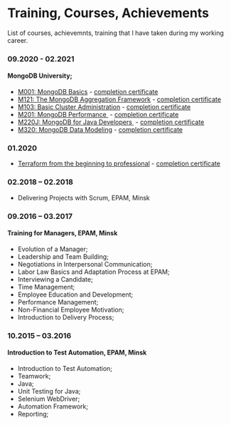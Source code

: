 # Training, Courses, Achievements
List of courses, achievemnts, training that I have taken during my working career.

### 09.2020 - 02.2021
#### MongoDB University;
* [M001: MongoDB Basics](https://university.mongodb.com/courses/M001/about) - [completion certificate](certs/M001_proof_of_completion.jpeg)
* [M121: The MongoDB Aggregation Framework](https://university.mongodb.com/courses/M121/about) - [completion certificate](certs/M121_proof_of_completion.jpeg)
* [M103: Basic Cluster Administration](https://university.mongodb.com/courses/M103/about) - [completion certificate](certs/M103_proof_of_completion.jpeg)
* [M201: MongoDB Performance ](https://university.mongodb.com/courses/M201/about) - [completion certificate](certs/M201_proof_of_completion.jpeg)
* [M220J: MongoDB for Java Developers ](https://university.mongodb.com/courses/M220J/about) - [completion certificate](certs/M220J_proof_of_completion.jpeg)
* [M320: MongoDB Data Modeling](https://university.mongodb.com/courses/M320/about) - [completion certificate](certs/M320_proof_of_completion.jpeg)

### 01.2020
* [Terraform from the beginning to professional](https://www.udemy.com/course/rus-terraform/) - [completion certificate](https://udemy-certificate.s3.amazonaws.com/image/UC-11F0ROJU.jpg)

### 02.2018 – 02.2018	
* Delivering Projects with Scrum, EPAM, Minsk

### 09.2016 – 03.2017
#### Training for Managers, EPAM, Minsk
* Evolution of a Manager;
* Leadership and Team Building;
* Negotiations in Interpersonal Communication; 
* Labor Law Basics and Adaptation Process at EPAM;
* Interviewing a Candidate;
* Time Management;
* Employee Education and Development;
* Performance Management;
* Non-Financial Employee Motivation;
* Introduction to Delivery Process;

### 10.2015 – 03.2016
#### Introduction to Test Automation, EPAM, Minsk
* Introduction to Test Automation;
* Teamwork;  
* Java;
* Unit Testing for Java; 
* Selenium WebDriver;
* Automation Framework;
* Reporting;
